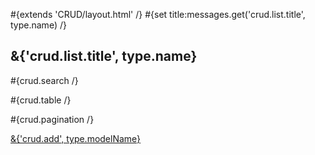 \#{extends 'CRUD/layout.html' /} \#{set title:messages.get('crud.list.title', type.name) /}

## &{'crud.list.title', type.name}

\#{crud.search /}

\#{crud.table /}

\#{crud.pagination /}

[&{'crud.add', type.modelName}](<@%7Bblank()%7D>)
